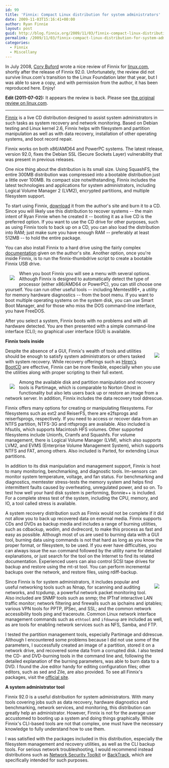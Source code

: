 ```yaml
---
id: 99
title: 'Finnix: Compact Linux distribution for system administrators'
date: 2009-11-03T15:16:41+00:00
author: Ryan Finnie
layout: post
guid: http://blog.finnix.org/2009/11/03/finnix-compact-linux-distribution-for-system-administrators/
permalink: /2009/11/03/finnix-compact-linux-distribution-for-system-administrators/
categories:
  - Finnix
  - Miscellany
---
```

In July 2008, [Cory Buford](http://www.gwmo.com/) wrote a nice review of Finnix for [linux.com](http://www.linux.com/), shortly after the release of Finnix 92.0. Unfortunately, the review did not survive linux.com's transition to the Linux Foundation later that year, but I was able to save a copy, and with permission from the author, it has been reproduced here. Enjoy!

**Edit (2011-07-02):** It appears the review is back. Please see [the original review on linux.com](http://www.linux.com/archive/feature/146168).

* * *

[Finnix](http://www.finnix.org/) is a live CD distribution designed to assist system administrators in such tasks as system recovery and network monitoring. Based on Debian testing and Linux kernel 2.6, Finnix helps with filesystem and partition manipulation as well as with data recovery, installation of other operating systems, and boot record repair.

Finnix works on both x86/AMD64 and PowerPC systems. The latest release, version 92.0, fixes the Debian SSL (Secure Sockets Layer) vulnerability that was present in previous releases.

One nice thing about the distribution is its small size. Using SquashFS, the entire 300MB distribution was compressed into a bootable distribution just a little over 100MB. Its compact size notwithstanding, Finnix includes the latest technologies and applications for system administrators, including Logical Volume Manager 2 (LVM2), encrypted partitions, and multiple filesystem support.

To start using Finnix, [download](http://www.finnix.org/Download) it from the author's site and burn it to a CD. Since you will likely use this distribution to recover systems -- the main intent of Ryan Finnie when he created it -- booting it as a live CD is the preferred option. If you want to use the CD drive for other purposes, such as using Finnix tools to back up on a CD, you can also load the distribution into RAM; just make sure you have enough RAM -- preferably at least 512MB -- to hold the entire package.

You can also install Finnix to a hard drive using the fairly complex [documentation](http://www.finnix.org/Finnix_Hard_Drive_Installation) given on the author's site. Another option, once you're inside Finnix, is to run the finnix-thumbdrive script to create a bootable Finnix USB drive.

[<img src="/blog-media/2009/11/finnix-cbuford-1-300x225.png" style="float: left; margin: 1em;" />](/blog-media/2009/11/finnix-cbuford-1.png)When you boot Finnix you will see a menu with several options. Although Finnix is designed to automatically detect the type of processor (either x86/AMD64 or PowerPC), you can still choose one yourself. You can run other useful tools -- including Memtest86+, a utility for memory hardware diagnostics -- from the boot menu. If you want to boot multiple operating systems on the system disk, you can use Smart Boot Manager, and for those who miss the DOS command-line interface, you have FreeDOS.

After you select a system, Finnix boots with no problems and with all hardware detected. You are then presented with a simple command-line interface (CLI); no graphical user interface (GUI) is available.

**Finnix tools inside**

[<img src="/blog-media/2009/11/finnix-cbuford-2-300x77.png" style="float: right; margin: 1em;" />](/blog-media/2009/11/finnix-cbuford-2.png)Despite the absence of a GUI, Finnix's wealth of tools and utilities should be enough to satisfy system administrators or others tasked with system recovery. While recovery offerings such as [Hiren's BootCD](http://www.hiren.info/pages/bootcd) are effective, Finnix can be more flexible, especially when you use the utilities along with proper scripting to their full extent.

[<img src="/blog-media/2009/11/finnix-cbuford-3-300x191.png" style="float: left; margin: 1em;" />](/blog-media/2009/11/finnix-cbuford-3.png)Among the available disk and partition manipulation and recovery tools is Partimage, which is comparable to Norton Ghost in functionality but also lets users back up or restore an image from a network server. In addition, Finnix includes the data recovery tool ddrescue.

Finnix offers many options for creating or manipulating filesystems. For filesystems such as ext2 and ReiserFS, there are e2fsprogs and reiserfsprogs, respectively. If you need to access or recover data from an NTFS partition, NTFS-3G and ntfsprogs are available. Also included is hfsutils, which supports Macintosh HFS volumes. Other supported filesystems include Unionfs, Cramfs and Squashfs. For volume management, there is Logical Volume Manager (LVM), which also supports LVM2, and EVMS (Enterprise Volume Management System), which supports NTFS and FAT, among others. Also included is Parted, for extending Linux partitions.

In addition to its disk manipulation and management support, Finnix is host to many monitoring, benchmarking, and diagnostic tools. lm-sensors can monitor system temperature, voltage, and fan status. For benchmarking and diagnostics, memtester stress-tests the memory system and helps find intermittent faults caused by overheating, unregulated power, and so on. To test how well your hard disk system is performing, Bonnie++ is included. For a complete stress test of the system, including the CPU, memory, and IO, a tool called stress is available.

A system recovery distribution such as Finnix would not be complete if it did not allow you to back up recovered data on external media. Finnix supports CDs and DVDs as backup media and includes a range of burning utilities, such as cdbackup, wodim, and dvdrecord, to make this process as fast and easy as possible. Although most of us are used to burning data with a GUI tool, burning data using commands is not that hard as long as you know the proper format, or filesystem, to be used. If you ever have difficulties, you can always issue the `man` command followed by the utility name for detailed explanations, or just search for the tool on the Internet to find its related documentation. Experienced users can also control SCSI tape drives for backup and restore using the mt-st tool. You can perform incremental backups over the network, and restore files, using rdiff-backup.

[<img src="/blog-media/2009/11/finnix-cbuford-4-300x180.png" style="float: right; margin: 1em;" />](/blog-media/2009/11/finnix-cbuford-4.png)Since Finnix is for system administrators, it includes popular and useful networking tools such as Nmap, for scanning and auditing networks, and tcpdump, a powerful network packet monitoring tool. Also included are SNMP tools such as snmp; the IPTraf interactive LAN traffic monitor; network filtering and firewalls such as ipchains and iptables; various VPN tools for PPTP, IPSec, and SSL; and the common network accessibility tools ping and traceroute. Common Linux network interface management commands such as `ethtool` and `ifdownup` are included as well, as are tools for enabling network services such as NFS, Samba, and FTP.

I tested the partition management tools, especially Partimage and ddrescue. Although I encountered some problems because I did not use some of the parameters, I successfully created an image of a partition, stored it on a network drive, and recovered some data from a corrupted disk. I also tested the CD- and DVD-burning tools in the command line and, following the detailed explanation of the burning parameters, was able to burn data to a DVD. I found the Joe editor handy for editing configuration files; other editors, such as sed and Zile, are also provided. To see all Finnix's packages, visit the [official site](http://www.finnix.org/Finnix_92.0_packages).

**A system administrator tool**

Finnix 92.0 is a useful distribution for system administrators. With many tools covering jobs such as data recovery, hardware diagnostics and benchmarking, network services, and monitoring, this distribution can greatly help an administrator. However, Finnix is not for the average user accustomed to booting up a system and doing things graphically. While Finnix's CLI-based tools are not that complex, one must have the necessary knowledge to fully understand how to use them.

I was satisfied with the packages included in this distribution, especially the filesystem management and recovery utilities, as well as the CLI backup tools. For serious network troubleshooting, I would recommend instead distributions such as [Network Security Toolkit](http://www.linux.com/feature/141943) or [BackTrack](http://www.linux.com/feature/138325), which are specifically intended for such purposes.
